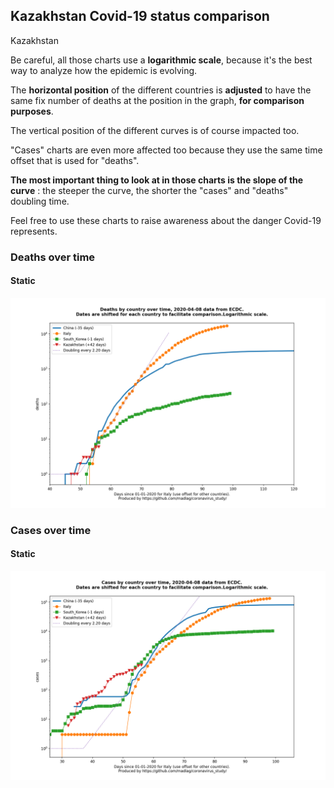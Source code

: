 ## Kazakhstan Covid-19 status comparison 

Kazakhstan



Be careful, all those charts use a **logarithmic scale**, because it's the best way to analyze how the epidemic is evolving.
 
The **horizontal position** of the different countries is **adjusted** to have the same fix number of deaths at the position in the graph, **for comparison purposes**.

The vertical position of the different curves is of course impacted too.

"Cases" charts are even more affected too because they use the same time offset that is used for "deaths".

**The most important thing to look at in those charts is the slope of the curve** : the steeper the curve, the shorter the "cases" and "deaths" doubling time.

Feel free to use these charts to raise awareness about the danger Covid-19 represents. 


 
### Deaths over time
 
#### Static
![Kazakhstan covid-19 deaths static chart](https://raw.githubusercontent.com/madlag/coronavirus_study/master/notebooks/graphs/2020-04-08/countries/Kazakhstan/2020-04-08_Kazakhstan_deaths.png "Kazakhstan covid-19 deaths static chart")   

 
### Cases over time
 
#### Static
![Kazakhstan covid-19 cases static chart](https://raw.githubusercontent.com/madlag/coronavirus_study/master/notebooks/graphs/2020-04-08/countries/Kazakhstan/2020-04-08_Kazakhstan_cases.png "Kazakhstan covid-19 cases static chart")   

